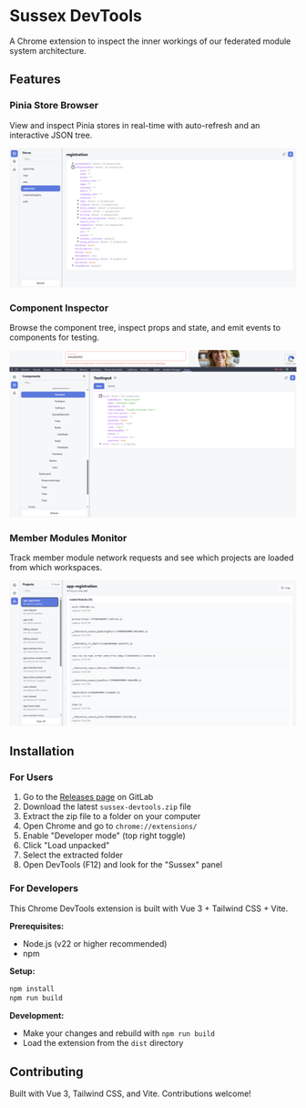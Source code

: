 # Sussex DevTools

A Chrome extension to inspect the inner workings of our federated module system architecture.

## Features

### Pinia Store Browser
View and inspect Pinia stores in real-time with auto-refresh and an interactive JSON tree.

![Pinia Store Browser](docs/images/store.png)

### Component Inspector
Browse the component tree, inspect props and state, and emit events to components for testing.

![Component Inspector](docs/images/component.png)

### Member Modules Monitor
Track member module network requests and see which projects are loaded from which workspaces.

![Member Modules Monitor](docs/images/network.png)

## Installation

### For Users

1. Go to the [Releases page](../../releases) on GitLab
2. Download the latest `sussex-devtools.zip` file
3. Extract the zip file to a folder on your computer
4. Open Chrome and go to `chrome://extensions/`
5. Enable "Developer mode" (top right toggle)
6. Click "Load unpacked"
7. Select the extracted folder
8. Open DevTools (F12) and look for the "Sussex" panel

### For Developers

This Chrome DevTools extension is built with Vue 3 + Tailwind CSS + Vite.

**Prerequisites:**
- Node.js (v22 or higher recommended)
- npm

**Setup:**
```bash
npm install
npm run build
```

**Development:**
- Make your changes and rebuild with `npm run build`
- Load the extension from the `dist` directory

## Contributing

Built with Vue 3, Tailwind CSS, and Vite. Contributions welcome!
